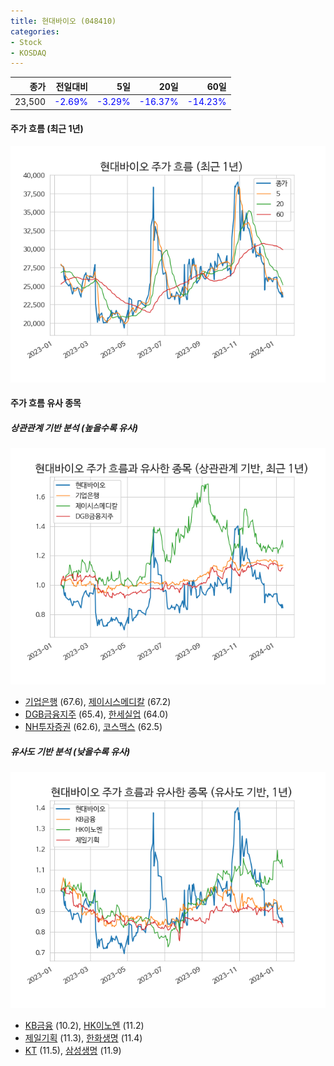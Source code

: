 ```yaml
---
title: 현대바이오 (048410)
categories:
- Stock
- KOSDAQ
---
```


|종가|전일대비|5일|20일|60일|
|---:|-------:|--:|---:|---:|
|23,500|<span style="color: blue">-2.69%</span>|<span style="color: blue">-3.29%</span>|<span style="color: blue">-16.37%</span>|<span style="color: blue">-14.23%</span>|

<!-- more -->


#### 주가 흐름 (최근 1년)
![048410](/assets/images/stock/048410.png)


#### 주가 흐름 유사 종목


##### 상관관계 기반 분석 (높을수록 유사)
![048410](/assets/images/stock/048410_corr.png)
- [기업은행](/024110/) (67.6), [제이시스메디칼](/287410/) (67.2)
- [DGB금융지주](/139130/) (65.4), [한세실업](/105630/) (64.0)
- [NH투자증권](/005940/) (62.6), [코스맥스](/192820/) (62.5)


##### 유사도 기반 분석 (낮을수록 유사)	
![048410](/assets/images/stock/048410_sim.png)
- [KB금융](/105560/) (10.2), [HK이노엔](/195940/) (11.2)
- [제일기획](/030000/) (11.3), [한화생명](/088350/) (11.4)
- [KT](/030200/) (11.5), [삼성생명](/032830/) (11.9)
